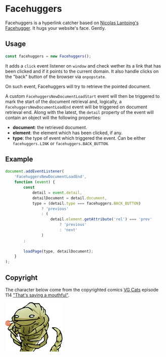 # Facehuggers

Facehuggers is a hyperlink catcher based on [Nicolas Lantoing's Facehugger](https://github.com/nlantoing/facehugger). It hugs your website's face. Gently.

## Usage

```javascript
const facehuggers = new Facehuggers();
```

It adds a `click` event listener on `window` and check wether its a link that has been clicked and if it points to the current domain. It also handle clicks on the "back" button of the browser via `onpopstate`.

On such event, Facehuggers will try to retrieve the pointed document.

A custom `FacehuggersNewDocumentLoadStart` event will then be triggered to mark the start of the document retrieval and, logically, a `FacehuggersNewDocumentLoadEnd` event will be triggered on document retrieval end. Along with the latest, the `detail` property of the event will contain an object will the following properties:

* **document**: the retrieved document.
* **element**: the element which has been clicked, if any.
* **type**: the type of event which triggered the event. Can be either `facehuggers.LINK` or `facehuggers.BACK_BUTTON`. 

## Example

```javascript
document.addEventListener(
    'FacehuggersNewDocumentLoadEnd',
    function (event) {
        const
            detail = event.detail,
            detailDocument = detail.document,
            type = (detail.type === facehuggers.BACK_BUTTON)
                ? 'previous'
                : (
                    detail.element.getAttribute('rel') === 'prev'
                        ? 'previous'
                        : 'next'
                )
        ;

        loadPage(type, detailDocument);
    }
);
```

## Copyright

The character below come from the copyrighted comics [VG Cats](https://www.vgcats.com/comics/) episode 114 ["That's saying a mouthful"](https://www.vgcats.com/comics/?strip_id=108).

![Sweetfacelover](facehugger.png)

